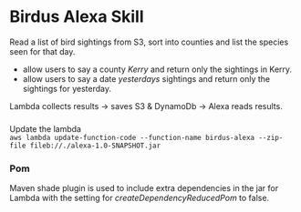 # Birdus Alexa Skill

Read a list of bird sightings from S3, sort into counties and list the species seen for that day.  
  
- allow users to say a county _Kerry_ and return only the sightings in Kerry.  
- allow users to say a date _yesterdays_ sightings and return only the sightings for yesterday.  

Lambda collects results -> saves S3 & DynamoDb -> Alexa reads results.

### 
Update the lambda  
``
aws lambda update-function-code --function-name birdus-alexa --zip-file fileb://./alexa-1.0-SNAPSHOT.jar
``


### Pom
Maven shade plugin is used to include extra dependencies in the jar for Lambda 
with the setting for _createDependencyReducedPom_ to false.